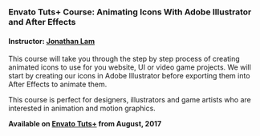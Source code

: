 ### Envato Tuts+ Course: Animating Icons With Adobe Illustrator and After Effects
#### Instructor: [Jonathan Lam](https://tutsplus.com/authors/jonathan-lam)

This course will take you through the step by step process of creating animated icons to use for you website, UI or video game projects. We will start by creating our icons in Adobe Illustrator before exporting them into After Effects to animate them. 

This course is perfect for designers, illustrators and game artists who are interested in animation and motion graphics.

**Available on [Envato Tuts+](https://tutsplus.com/courses) from August, 2017**
